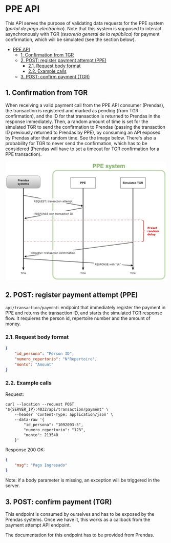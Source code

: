 # PPE API

This API serves the purpose of validating data requests for the PPE system (*portal de pago electrónico*). Note that this system is supposed to interact asynchronously with TGR (*tesorería general de la república*) for payment confirmation, which will be simulated (see the section below).

- [PPE API](#ppe-api)
  - [1. Confirmation from TGR](#1-confirmation-from-tgr)
  - [2. POST: register payment attempt (PPE)](#2-post-register-payment-attempt-ppe)
    - [2.1. Request body format](#21-request-body-format)
    - [2.2. Example calls](#22-example-calls)
  - [3. POST: confirm payment (TGR)](#3-post-confirm-payment-tgr)

## 1. Confirmation from TGR

When receiving a valid payment call from the PPE API consumer (Prendas), the transaction is registered and marked as pending (from TGR confirmation), and the ID for that transaction is returned to Prendas in the response immediately. Then, a random amount of time is set for the simulated TGR to send the confirmation to Prendas (passing the transaction ID previously returned to Prendas by PPE), by consuming an API exposed by Prendas after that random time. See the image below. There's also a probability for TGR to never send the confirmation, which has to be considered (Prendas will have to set a timeout for TGR confirmation for a PPE transaction).

![PPE payment flow](./diagram_PPE_payment_flow.jpg "PPE payment flow diagram")

## 2. POST: register payment attempt (PPE)

`api/transaction/payment`: endpoint that immediately register the payment in PPE and returns the transaction ID, and starts the simulated TGR response flow. It requieres the person id, repertoire number and the amount of money.

### 2.1. Request body format

```json
{
    "id_persona": "Person ID",
    "numero_repertorio": "N°Repertoire",
    "monto": "Amount"
}
```

### 2.2. Example calls

Request:

```shell
curl --location --request POST "${SERVER_IP}:4032/api/transaction/payment" \
    --header 'Content-Type: application/json' \
    --data-raw '{
        "id_persona": "1092093-5",
        "numero_repertorio": "123",
        "monto": 213540
    }'
```

Response 200 OK:

```json
{
    "msg": "Pago Ingresado"
}
```

Note: if a body parameter is missing, an exception will be triggered in the server.

## 3. POST: confirm payment (TGR)

This endpoint is consumed by ourselves and has to be exposed by the Prendas systems. Once we have it, this works as a callback from the payment attempt API endpoint.

The documentation for this endpoint has to be provided from Prendas.

<!-- TODO -->
